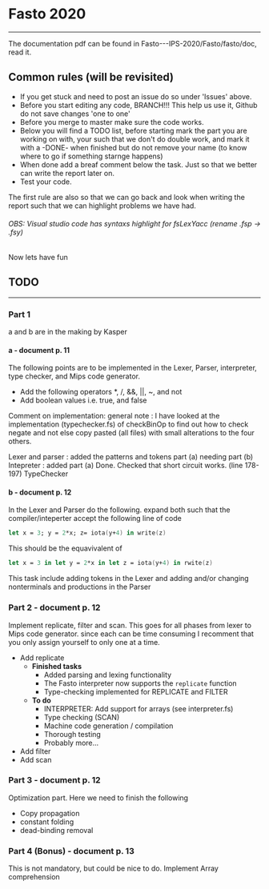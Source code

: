 # Fasto 2020
-----------------
The documentation pdf can be found in Fasto---IPS-2020/Fasto/fasto/doc, read it.

## Common rules (will be revisited)
* If you get stuck and need to post an issue do so under 'Issues' above.
* Before you start editing any code, BRANCH!!! This help us use it, Github do not save changes 'one to one'
* Before you merge to master make sure the code works.
* Below you will find a TODO list, before starting mark the part you are working on with, your such that we don't do double work, and mark it with a -DONE- when finished but do not remove your name (to know where to go if something starnge happens)
* When done add a breaf comment below the task. Just so that we better can write the report later on.
* Test your code.

The first rule are also so that we can go back and look when writing the report such that we can highlight problems we have had.

###### OBS: Visual studio code has syntaxs highlight for fsLexYacc (rename .fsp -> .fsy)

Now lets have fun

## TODO
-----------------------------------------------------------------------------------------------------------------------------
### Part 1
a and b are in the making by Kasper
#### a - document p. 11
The following points are to be implemented in the Lexer, Parser, interpreter, type checker, and Mips code generator.
- Add the following operators *, /, &&, ||, ~, and not
- Add boolean values i.e. true, and false

Comment on implementation:
general note : I have looked at the implementation (typechecker.fs) of checkBinOp to find out how to check negate and not else copy pasted (all files) with small alterations to the four others.

Lexer and parser : added the patterns and tokens part (a) needing part (b)
Intepreter : added part (a) Done. Checked that short circuit works. (line 178-197)
TypeChecker

#### b - document p. 12
In the Lexer and Parser do the following.
expand both such that the compiler/inteperter accept the following line of code
```fsharp
let x = 3; y = 2*x; z= iota(y+4) in write(z)
```
This should be the equavivalent of
```fsharp
let x = 3 in let y = 2*x in let z = iota(y+4) in rwite(z)
```
This task include adding tokens in the Lexer and adding and/or changing nonterminals and productions in the Parser

### Part 2 - document p. 12
Implement replicate, filter and scan. This goes for all phases from lexer to Mips code generator.
since each can be time consuming I recomment that you only assign yourself to only one at a time.
- Add replicate
	- **Finished tasks**
		- Added parsing and lexing functionality
		- The Fasto interpreter now supports the ``replicate`` function
		- Type-checking implemented for REPLICATE and FILTER
	- **To do**
		- INTERPRETER: Add support for arrays (see interpreter.fs)
		- Type checking (SCAN)
		- Machine code generation / compilation
		- Thorough testing
		- Probably more...
- Add filter
- Add scan

### Part 3 - document p. 12
Optimization part.
Here we need to finish the following
- Copy propagation
- constant folding
- dead-binding removal

### Part 4 (Bonus) - document p. 13
This is not mandatory, but could be nice to do.
Implement Array comprehension
